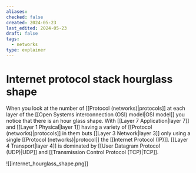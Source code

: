 ```yaml
---
aliases: 
checked: false
created: 2024-05-23
last_edited: 2024-05-23
draft: false
tags:
  - networks
type: explainer
---
```

# Internet protocol stack hourglass shape

When you look at the number of [[Protocol (networks)|protocols]] at each layer of the [[Open Systems interconnection (OSI) model|OSI model]] you notice that there is an hour glass shape. With [[Layer 7 Application|layer 7]] and [[Layer 1 Physical|layer 1]] having a variety of [[Protocol (networks)|protocols]] in them buts [[Layer 3 Network|layer 3]] only using a single [[Protocol (networks)|protocol]] the [[Internet Protocol (IP)]]. [[Layer 4 Transport|layer 4]] is dominated by [[User Datagram Protocol (UDP)|UDP]] and [[Transmission Control Protocol (TCP)|TCP]].

![[internet_hourglass_shape.png]]
